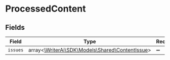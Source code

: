 # ProcessedContent


## Fields

| Field                                                                                  | Type                                                                                   | Required                                                                               | Description                                                                            |
| -------------------------------------------------------------------------------------- | -------------------------------------------------------------------------------------- | -------------------------------------------------------------------------------------- | -------------------------------------------------------------------------------------- |
| `issues`                                                                               | array<[\WriterAi\SDK\Models\Shared\ContentIssue](../../Models/Shared/ContentIssue.md)> | :heavy_minus_sign:                                                                     | N/A                                                                                    |